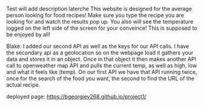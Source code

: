 Test will add description laterche
This website is designed for the average person looking for food recipes! Make sure you type the recipe you are looking for and watch the results pop up. You also will see the temperature logged on the left side of the screen for your conveince! This is supposed to be enjoyed by all!


Blake: I added our second API as well as the keys for our API calls. I have the secondary api as a geolocation so on the webpage load it gathers your data and stores it in an object. Once in that object it then makes another API call to openweather map API and pulls the current temp, as well as high, low and what it feels like (temp). On our first API we have that API running twice, once for the search of the food you want, the second to find the URL of the actual recipe.

deployed page: https://bgeorgiev268.github.io/project1/
